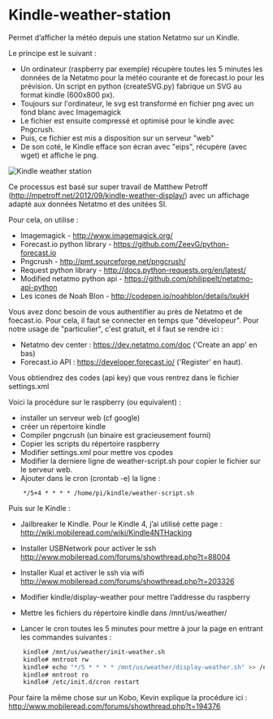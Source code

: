 # Kindle-weather-station

Permet d’afficher la météo depuis une station Netatmo sur un Kindle. 

Le principe est le suivant :
  - Un ordinateur (raspberry par exemple) récupère toutes les 5 minutes les données de la Netatmo pour la météo courante et de forecast.io pour les prévision. Un script en python (createSVG.py) fabrique un SVG au format kindle (600x800 px).
  - Toujours sur l'ordinateur, le svg est transformé en fichier png avec un fond blanc avec Imagemagick
  - Le fichier est ensuite compressé et optimisé pour le kindle avec Pngcrush.
  - Puis, ce fichier est mis a disposition sur un serveur "web"
  - De son coté, le Kindle efface son écran avec "eips", récupère (avec wget) et affiche le png.

![Kindle weather station](https://raw.githubusercontent.com/iero/Kindle-weather-station/master/README.JPG) 

Ce processus est basé sur super travail de Matthew Petroff (http://mpetroff.net/2012/09/kindle-weather-display/) avec un affichage adapté aux données Netatmo et des unitées SI.

Pour cela, on utilise :
- Imagemagick - http://www.imagemagick.org/
- Forecast.io python library - https://github.com/ZeevG/python-forecast.io
- Pngcrush - http://pmt.sourceforge.net/pngcrush/
- Request python library - http://docs.python-requests.org/en/latest/
- Modified netatmo python api - https://github.com/philippelt/netatmo-api-python
- Les icones de Noah Blon - http://codepen.io/noahblon/details/lxukH

Vous avez donc besoin de vous authentifier au près de Netatmo et de foecast.io. Pour cela, il faut se connecter en temps que "dévelopeur". Pour notre usage de "particulier", c'est gratuit, et il faut se rendre ici :
  - Netatmo dev center : https://dev.netatmo.com/doc ('Create an app' en bas)
  - Forecast.io API : https://developer.forecast.io/ ('Register' en haut).

Vous obtiendrez des codes (api key) que vous rentrez dans le fichier settings.xml

Voici la procédure sur le raspberry (ou equivalent) :
- installer un serveur web (cf google)
- créer un répertoire kindle
- Compiler pngcrush (un binaire est gracieusement fourni)
- Copier les scripts du répertoire raspberry
- Modifier settings.xml pour mettre vos cpodes
- Modifier la derniere ligne de weather-script.sh pour copier le fichier sur le serveur web. 
- Ajouter dans le cron (crontab -e) la ligne :
```
    */5+4 * * * * /home/pi/kindle/weather-script.sh
```

Puis sur le Kindle :

- Jailbreaker le Kindle. Pour le Kindle 4, j’ai utilisé cette page : http://wiki.mobileread.com/wiki/Kindle4NTHacking
- Installer USBNetwork pour activer le ssh http://www.mobileread.com/forums/showthread.php?t=88004
- Installer Kual et activer le ssh via wifi http://www.mobileread.com/forums/showthread.php?t=203326

- Modifier kindle/display-weather pour mettre l’addresse du raspberry
- Mettre les fichiers du répertoire kindle dans /mnt/us/weather/
- Lancer le cron toutes les 5 minutes pour mettre à jour la page en entrant les commandes suivantes :

```bash
    kindle# /mnt/us/weather/init-weather.sh
    kindle# mntroot rw
    kindle# echo "*/5 * * * * /mnt/us/weather/display-weather.sh" >> /etc/crontab/root
    kindle# mntroot ro
    kindle# /etc/init.d/cron restart
```  
Pour faire la même chose sur un Kobo, Kevin explique la procédure ici : http://www.mobileread.com/forums/showthread.php?t=194376

